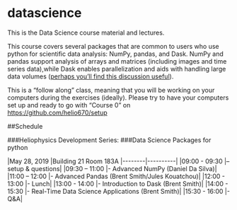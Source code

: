 # datascience
This is the Data Science course material and lectures.

This course covers several packages that are common to users who use python for scientific data analysis:  NumPy, pandas, and Dask.  NumPy and pandas support analysis of arrays and matrices (including images and time series data),while Dask enables parallelization and aids with handling large data volumes ([perhaps you’ll find this discussion useful](https://towardsdatascience.com/why-every-data-scientist-should-use-dask-81b2b850e15b)).
 
This is a “follow along” class, meaning that you will be working on your computers during the exercises (ideally).  Please try to have your computers set up and ready to go with “Course 0” on https://github.com/helio670/setup

##Schedule

###Heliophysics Development Series:
###Data Science Packages for python
 
|May 28, 2019
|Building 21 Room 183A
|--------|----------|
|09:00 - 09:30 |– setup & questions|
|09:30 – 11:00 |- Advanced NumPy (Daniel Da Silva)|
|11:00 – 12:00 |- Advanced Pandas (Brent Smith/Jules Kouatchou)|
|12:00 - 13:00 |- Lunch|
|13:00 - 14:00 |- Introduction to Dask (Brent Smith)|
|14:00 - 15:30 |- Real-Time Data Science Applications (Brent Smith)|
|15:30 - 16:00 |- Q&A|
